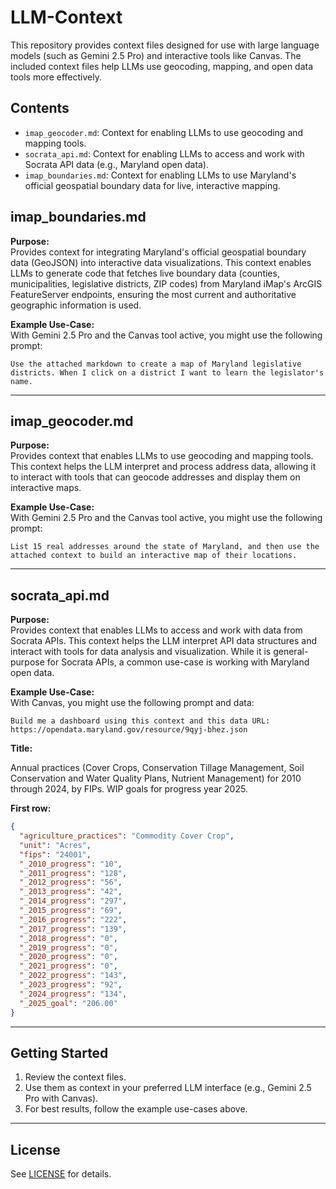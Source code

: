 # LLM-Context

This repository provides context files designed for use with large language models (such as Gemini 2.5 Pro) and interactive tools like Canvas. The included context files help LLMs use geocoding, mapping, and open data tools more effectively.


## Contents

- `imap_geocoder.md`: Context for enabling LLMs to use geocoding and mapping tools.
- `socrata_api.md`: Context for enabling LLMs to access and work with Socrata API data (e.g., Maryland open data).
- `imap_boundaries.md`: Context for enabling LLMs to use Maryland's official geospatial boundary data for live, interactive mapping.
## imap_boundaries.md

**Purpose:**  
Provides context for integrating Maryland's official geospatial boundary data (GeoJSON) into interactive data visualizations. This context enables LLMs to generate code that fetches live boundary data (counties, municipalities, legislative districts, ZIP codes) from Maryland iMap's ArcGIS FeatureServer endpoints, ensuring the most current and authoritative geographic information is used.

**Example Use-Case:**  
With Gemini 2.5 Pro and the Canvas tool active, you might use the following prompt:

```
Use the attached markdown to create a map of Maryland legislative districts. When I click on a district I want to learn the legislator's name.
```

---

## imap_geocoder.md

**Purpose:**  
Provides context that enables LLMs to use geocoding and mapping tools. This context helps the LLM interpret and process address data, allowing it to interact with tools that can geocode addresses and display them on interactive maps.

**Example Use-Case:**  
With Gemini 2.5 Pro and the Canvas tool active, you might use the following prompt:

```
List 15 real addresses around the state of Maryland, and then use the attached context to build an interactive map of their locations.
```

---

## socrata_api.md

**Purpose:**  
Provides context that enables LLMs to access and work with data from Socrata APIs. This context helps the LLM interpret API data structures and interact with tools for data analysis and visualization. While it is general-purpose for Socrata APIs, a common use-case is working with Maryland open data.

**Example Use-Case:**  
With Canvas, you might use the following prompt and data:

```
Build me a dashboard using this context and this data URL: https://opendata.maryland.gov/resource/9qyj-bhez.json
```

**Title:**

Annual practices (Cover Crops, Conservation Tillage Management, Soil Conservation and Water Quality Plans, Nutrient Management) for 2010 through 2024, by FIPs. WIP goals for progress year 2025.

**First row:**
```json
{
  "agriculture_practices": "Commodity Cover Crop",
  "unit": "Acres",
  "fips": "24001",
  "_2010_progress": "10",
  "_2011_progress": "128",
  "_2012_progress": "56",
  "_2013_progress": "42",
  "_2014_progress": "297",
  "_2015_progress": "69",
  "_2016_progress": "222",
  "_2017_progress": "139",
  "_2018_progress": "0",
  "_2019_progress": "0",
  "_2020_progress": "0",
  "_2021_progress": "0",
  "_2022_progress": "143",
  "_2023_progress": "92",
  "_2024_progress": "134",
  "_2025_goal": "206.00"
}
```

---

## Getting Started

1. Review the context files.
2. Use them as context in your preferred LLM interface (e.g., Gemini 2.5 Pro with Canvas).
3. For best results, follow the example use-cases above.

---

## License

See [LICENSE](LICENSE) for details.
